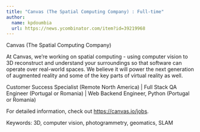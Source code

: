 ```yaml
---
title: "Canvas (The Spatial Computing Company) : Full-time"
author:
  name: kpdoumbia
  url: https://news.ycombinator.com/item?id=39219968
---
```

Canvas (The Spatial Computing Company)

At Canvas, we’re working on spatial computing - using computer vision to 3D reconstruct and understand your surroundings so that software can operate over real-world spaces. We believe it will power the next generation of augmented reality and some of the key parts of virtual reality as well.

Customer Success Specialist (Remote North America) | 
Full Stack QA Engineer (Portugal or Romania) | 
Web Backend Engineer, Python (Portugal or Romania)

For detailed information, check out <a href="https:&#x2F;&#x2F;canvas.io&#x2F;jobs" rel="nofollow">https:&#x2F;&#x2F;canvas.io&#x2F;jobs</a>.

Keywords: 3D, computer vision, photogrammetry, geomatics, SLAM
